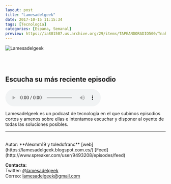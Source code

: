 ```yaml
---
layout: post
title: "Lamesadelgeek"
date: 2017-10-15 11:15:34
tags: [Tecnología]
categories: [Espana, Semanal]
preview: https://ia801507.us.archive.org/29/items/TAPEANDORADIO500/Tnakzcmj_300-AlejandroMartinezMuoz.jpg
---
```


![Lamesadelgeek](https://ia801507.us.archive.org/29/items/TAPEANDORADIO500/Tnakzcmj_500-AlejandroMartinezMuoz.jpg)

<br/>
<br/>

## Escucha su más reciente episodio

<!--reproductor-feed=http://www.spreaker.com/user/9493208/episodes/feed-->
<!--reproductor-start-->
<audio id="audio" preload="auto" controls="" src="http://api.spreaker.com/download/episode/15896029/rumores_pixel_3xl.mp3"></audio>
<!--reproductor-end-->

Lamesadelgeek es un podcast de tecnología en el que subimos episodios cortos y amenos sobre ellas e intentamos escuchar y disponer al oyente de todas las soluciones posibles.

_ _ _
<br>
Autor: **Alexmm19 y toledofranc**  
[web](https://lamesadelgeek.blogspot.com.es/)  
[Feed](http://www.spreaker.com/user/9493208/episodes/feed)   



**Contacta:**  
Twitter: [@lamesadelgeek](https://twitter.com/lamesadelgeek)  
Correo: [lamesadelgeek@gmail.com](mailto:lamesadelgeek@gmail.com)  
